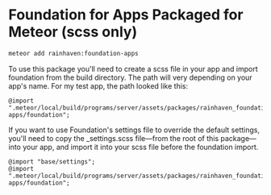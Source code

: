 # Foundation for Apps Packaged for Meteor (scss only)

```sh
meteor add rainhaven:foundation-apps
```

To use this package you'll need to create a scss file in your app and import foundation from the build directory. The path will very depending on your app's name. For my test app, the path looked like this:

```
@import ".meteor/local/build/programs/server/assets/packages/rainhaven_foundation-apps/foundation";
```

If you want to use Foundation's settings file to override the default settings, you'll need to copy the _settings.scss file—from the root of this package—into your app, and import it into your scss file before the foundation import. 

```
@import "base/settings";
@import ".meteor/local/build/programs/server/assets/packages/rainhaven_foundation-apps/foundation";
```